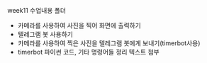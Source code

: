 week11 수업내용 폴더
- 카메라를 사용하여 사진을 찍어 화면에 출력하기
- 텔레그램 봇 사용하기
- 카메라를 사용하여 찍은 사진을 텔레그램 봇에게 보내기(timerbot사용)
- timerbot 파이썬 코드, 기타 명령어들 정리 텍스트 첨부

